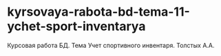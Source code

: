 # kyrsovaya-rabota-bd-tema-11-ychet-sport-inventarya
Курсовая работа БД. Тема Учет спортивного инвентаря. Толстых А.А.
